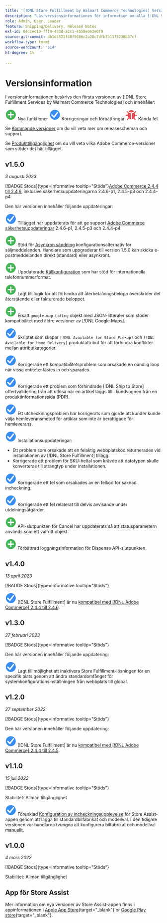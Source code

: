 ```yaml
---
title: '[!DNL Store Fulfillment by Walmart Commerce Technologies] Versionsinformation'
description: "Läs versionsinformationen för information om alla [!DNL Store Fulfillment by Walmart Commerce Technologies] releaser."
role: Admin, User, Leader
feature: Shipping/Delivery, Release Notes
exl-id: 04dcec10-fff8-483d-a2c1-4b58e063e0f0
source-git-commit: db1d5523f48f5686c2a28c7dfb7b1175238b37cf
workflow-type: tm+mt
source-wordcount: '514'
ht-degree: 1%

---
```


# Versionsinformation

I versionsinformationen beskrivs den första versionen av [!DNL Store Fulfillment Services by Walmart Commerce Technologies] och innehåller:

![Nytt](../assets/new.svg) Nya funktioner
![Korrigerat problem](../assets/fix.svg) Korrigeringar och förbättringar
![Känt fel](../assets/bug.svg) Kända fel

Se [Kommande versioner](https://experienceleague.adobe.com/docs/commerce-operations/release/planning/schedule.html) om du vill veta mer om releasescheman och support.

Se [Produkttillgänglighet](https://experienceleague.adobe.com/docs/commerce-operations/release/product-availability.html) om du vill veta vilka Adobe Commerce-versioner som stöder det här tillägget.

## v1.5.0

*3 augusti 2023*

[!BADGE Stöds]{type=Informative tooltip="Stöds"}[Adobe Commerce 2.4.4 till 2.4.6](https://experienceleague.adobe.com/docs/commerce-operations/release/product-availability.html), inklusive säkerhetsuppdateringarna 2.4.6-p1, 2.4.5-p3 och 2.4.4-p4

Den här versionen innehåller följande uppdateringar:

![Nytt](../assets/fix.svg) Tillägget har uppdaterats för att ge support [Adobe Commerce säkerhetsuppdateringar](https://experienceleague.adobe.com/docs/commerce-operations/release/notes/security-patches/overview.html) 2.4.6-p1, 2.4.5-p3 och 2.4.4-p4.

![Nytt](../assets/new.svg)<!-- WMTP-918 --> Stöd för [Asynkron sändning](sales-emails.md) konfigurationsalternativ för säljmeddelanden. Handlare som uppgraderar till version 1.5.0 kan skicka e-postmeddelanden direkt (standard) eller asynkront.

![Nytt](../assets/new.svg)<!-- WMTP-916--> Uppdaterade [Källkonfiguration](merchant-store-configuration.md) som har stöd för internationella telefonnummerformat.

![Nytt](../assets/new.svg) Lagt till logik för att förhindra att återbetalningsbelopp överskrider det återstående eller fakturerade beloppet.

![Nytt](../assets/new.svg)<!-- WMTP-882 --> Ersatt `google.map.LatLng` objekt med JSON-litteraler som stöder kompatibilitet med äldre versioner av [!DNL Google Maps].

![Korrigerat problem](../assets/fix.svg)<!-- WMTP- --> Skriptet som skapar `[!DNL Available for Store Pickup]` och `[!DNL Available for Home Delivery]` produktattribut för att förhindra konflikter mellan attributkategorier.

![Korrigerat problem](../assets/fix.svg)<!-- WMTP-915 --> Korrigerade ett kompatibilitetsproblem som orsakade en oändlig loop när vissa entiteter lästes in och sparades.

![Korrigerat problem](../assets/fix.svg)<!-- WMTP-921 --> Korrigerade ett problem som förhindrade [!DNL Ship to Store] offertvalidering från att utlösa när en artikel läggs till i kundvagnen från en produktinformationssida (PDP).

![Korrigerat problem](../assets/fix.svg)<!-- WMTP- 932 --> Ett utcheckningsproblem har korrigerats som gjorde att kunder kunde välja hemleveransmetod för artiklar som inte är berättigade för hemleverans.

![Korrigerat problem](../assets/fix.svg) Installationsuppdateringar:

- <!-- WMTP-880--> Ett problem som orsakade att en felaktig webbplatskod returnerades vid installationen av [!DNL Store Fulfillment] tillägg.

- <!-- WMTP-878--> Korrigerade ett problem för SKU-heltal som krävde att datatypen skulle konverteras till strängtyp under installationen.

![Korrigerat problem](../assets/fix.svg)<!-- WMTP-915--> Korrigerade ett fel som orsakades av en felkod för saknad incheckning.

![Korrigerat problem](../assets/fix.svg)<!-- WMTP-932 --> Korrigerade ett fel relaterat till delvis avvisande under utdelningsåtgärder.

![Nytt](../assets/new.svg)<!-- WMTP-953 --> API-slutpunkten för Cancel har uppdaterats så att statusparametern används som ett valfritt objekt.

![Nytt](../assets/new.svg)<!-- WMTP-960 --> Förbättrad loggningsinformation för Dispense API-slutpunkten.

## v1.4.0

*13 april 2023*

[!BADGE Stöds]{type=Informative tooltip="Stöds"}

![Nytt](../assets/fix.svg) [!DNL Store Fulfillment] är nu [kompatibel med [!DNL Adobe Commerce] 2.4.4 till 2.4.6](https://experienceleague.adobe.com/docs/commerce-operations/release/product-availability.html).


## v1.3.0

*27 februari 2023*

[!BADGE Stöds]{type=Informative tooltip="Stöds"}

Den här versionen innehåller följande uppdatering:

![Nytt](../assets/fix.svg)<!-- WMTP-795 --> Lagt till möjlighet att inaktivera Store Fulfillment-lösningen för en specifik plats genom att ändra standardomfånget för systemkonfigurationsinställningen från webbplats till global.

## v1.2.0

*27 september 2022*

[!BADGE Stöds]{type=Informative tooltip="Stöds"}

Den här versionen innehåller följande uppdatering:

![Nytt](../assets/fix.svg) [!DNL Store Fulfillment] är nu [kompatibel med [!DNL Adobe Commerce] 2.4.4 till 2.4.5](https://experienceleague.adobe.com/docs/commerce-operations/release/product-availability.html).


## v1.1.0

*15 juli 2022*

[!BADGE Stöds]{type=Informative tooltip="Stöds"}

Stabilitet: Allmän tillgänglighet

![Nytt](../assets/fix.svg)<!-- WMTP-731 --> Förenklad [Konfiguration av incheckningsupplevelse](check-in-experience-setup.md) för Store Assist-appen genom att lägga till standardbilfabrikat och modellval. I den tidigare versionen var handlarna tvungna att konfigurera bilfabrikat och modellval manuellt.

## v1.0.0

*4 mars 2022*

[!BADGE Stöds]{type=Informative tooltip="Stöds"}

Stabilitet: Allmän tillgänglighet

## App för Store Assist

Mer information om nya versioner av Store Assist-appen finns i appinformationen i [Apple App Store](https://apps.apple.com/us/app/store-assist-by-walmart/id1609281539){target="_blank"} or [Google Play store](https://play.google.com/store/apps/details?id=com.walmart.faas.storeassist){target="_blank"}.
